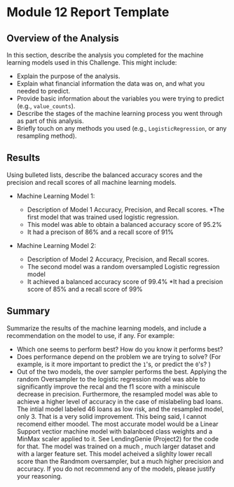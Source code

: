 # Module 12 Report Template

## Overview of the Analysis

In this section, describe the analysis you completed for the machine learning models used in this Challenge. This might include:

* Explain the purpose of the analysis.
* Explain what financial information the data was on, and what you needed to predict.
* Provide basic information about the variables you were trying to predict (e.g., `value_counts`).
* Describe the stages of the machine learning process you went through as part of this analysis.
* Briefly touch on any methods you used (e.g., `LogisticRegression`, or any resampling method).

## Results

Using bulleted lists, describe the balanced accuracy scores and the precision and recall scores of all machine learning models.

* Machine Learning Model 1:
  * Description of Model 1 Accuracy, Precision, and Recall scores.
  *The first model that was trained used logistic regression. 
  * This model was able to obtain a balanced accuracy score of 95.2%
  * It had a precison of 86% and a recall score of 91%
  


* Machine Learning Model 2:
  * Description of Model 2 Accuracy, Precision, and Recall scores.
  * The second model was a random oversampled Logistic regression model 
  * It achieved a balanced accuracy score of 99.4% 
  *It had a precision score of 85% and a recall  score of  99%
## Summary

Summarize the results of the machine learning models, and include a recommendation on the model to use, if any. For example:
* Which one seems to perform best? How do you know it performs best?
* Does performance depend on the problem we are trying to solve? (For example, is it more important to predict the `1`'s, or predict the `0`'s? )
* Out of the two models, the over sampler performs the best. Applying the random Oversampler to the logistic regression model was able to significantly improve the recal and the f1 score with a miniscule decrease in precision. Furthermore, the resampled model was able to achieve a higher level of accuracy in the case of mislabeling bad loans. The intial model labeled 46 loans as low risk, and the resampled model, only 3. That is a very solid improvement. This being said, I cannot recomend either moodel. The most accurate model would be a Linear Support vectior machine model with balanbced class weights and a MinMax  scaler applied to it. See LendingGenie (Project2) for the code for that. The model was trained on a much , much larger dataset and with a larger feature set. This model acheived a slighlty lower recall score than the Randmom oversampler, but a much higher precision and accuracy. 
If you do not recommend any of the models, please justify your reasoning.
